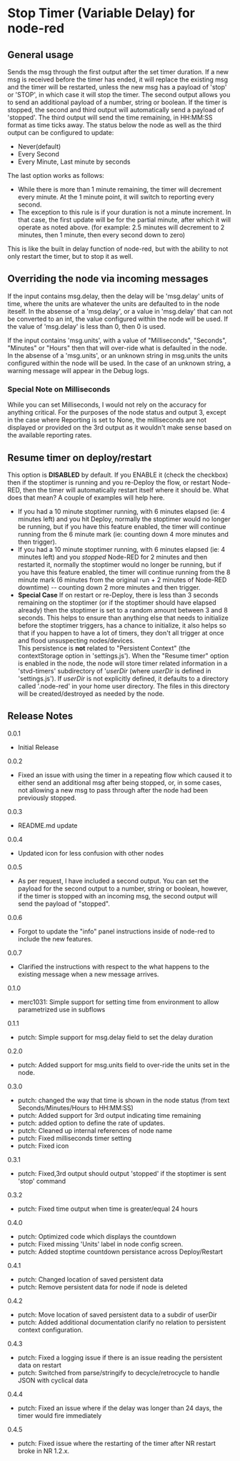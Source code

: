 # Stop Timer (Variable Delay) for node-red #


## General usage ##
Sends the msg through the first output after the set timer duration. If a new msg is received before the timer has ended, it will replace the existing msg and the timer will be restarted, unless the new msg has a payload of 'stop' or 'STOP', in which case it will stop the timer. The second output allows you to send an additional payload of a number, string or boolean. If the timer is stopped, the second and third output will automatically send a payload of 'stopped'. The third output will send the time remaining, in HH:MM:SS format as time ticks away. The status below the node as well as the third output can be configured to update:

* Never(default)
* Every Second
* Every Minute, Last minute by seconds

The last option works as follows:
* While there is more than 1 minute remaining, the timer will decrement every minute. At the 1 minute point, it will switch to reporting every second.
* The exception to this rule is if your duration is not a minute increment. In that case, the first update will be for the partial minute, after which it will operate as noted above. (for example: 2.5 minutes will decrement to 2 minutes, then 1 minute, then every second down to zero)

This is like the built in delay function of node-red, but with the ability to not only restart the timer, but to stop it as well.

## Overriding the node via incoming messages ##
If the input contains msg.delay, then the delay will be 'msg.delay' units of time, where the units are whatever the units are defaulted to in the node iteself. In the absense of a 'msg.delay', or a value in 'msg.delay' that can not be converted to an int, the value configured within the node will be used. If the value of 'msg.delay' is less than 0, then 0 is used.

If the input contains 'msg.units', with a value of "Milliseconds", "Seconds", "Minutes" or "Hours" then that will over-ride what is defaulted in the node. In the absense of a 'msg.units', or an unknown string in msg.units the units configured within the node will be used. In the case of an unknown string, a warning message will appear in the Debug logs.

### Special Note on Milliseconds ###
While you can set Milliseconds, I would not rely on the accuracy for anything critical. For the purposes of the node status and output 3, except in the 
case where Reporting is set to None, the milliseconds are not displayed or provided on the 3rd output as it wouldn't make sense based on the available
reporting rates.

## Resume timer on deploy/restart ##
This option is **DISABLED** by default. If you ENABLE it (check the checkbox) then if the stoptimer is running and you re-Deploy the flow, or restart Node-RED, then the timer will automatically restart itself where it should be. What does that mean? A couple of examples will help here. 	  
* If you had a 10 minute stoptimer running, with 6 minutes elapsed (ie: 4 minutes left) and you hit Deploy, normally the stoptimer would no longer be running, but if you have this feature enabled, the timer will continue running from the 6 minute mark (ie: counting down 4 more minutes and then trigger).
* If you had a 10 minute stoptimer running, with 6 minutes elapsed (ie: 4 minutes left) and you *stopped* Node-RED for 2 minutes and then restarted it, normally the stoptimer would no longer be running, but if you have this feature enabled, the timer will continue running from the 8 minute mark (6 minutes from the original run + 2 minutes of Node-RED downtime) -- counting down 2 more minutes and then trigger.
* **Special Case** If on restart or re-Deploy, there is less than 3 seconds remaining on the stoptimer (or if the stoptimer should have elapsed already) then the stoptimer is set to a random amount between 3 and 8 seconds. This helps to ensure than anything else that needs to initialize before the stoptimer triggers, has a chance to initialize, it also helps so that if you happen to have a lot of timers, they don't all trigger at once and flood unsuspecting nodes/devices.		
This persistence is **not** related to "Persistent Context" (the contextStorage option in 'settings.js'). When the "Resume timer" option is enabled in the node, the node will store timer related information in a 'stvd-timers' subdirectory of '*userDir* (where *userDir* is defined in 'settings.js'). If *userDir* is not explicitly defined, it defaults to a directory called '.node-red' in your home user directory. The files in this directory will be created/destroyed as needed by the node.

## Release Notes ##
0.0.1 
- Initial Release

0.0.2 
- Fixed an issue with using the timer in a repeating flow which caused it to either send an additional msg after being stopped, or, in some cases, not allowing a new msg to pass through after the node had been previously stopped.

0.0.3 
- README.md update

0.0.4 
- Updated icon for less confusion with other nodes

0.0.5 
- As per request, I have included a second output. You can set the payload for the second output to a number, string or boolean, however, if the timer is stopped with an incoming msg, the second output will send the payload of "stopped".

0.0.6 
- Forgot to update the "info" panel instructions inside of node-red to include the new features.

0.0.7 
- Clarified the instructions with respect to the what happens to the existing message when a new message arrives.

0.1.0 
- merc1031: Simple support for setting time from environment to allow parametrized use in subflows

0.1.1 
- putch: Simple support for msg.delay field to set the delay duration

0.2.0 
- putch: Added support for msg.units field to over-ride the units set in the node.

0.3.0 
- putch: changed the way that time is shown in the node status (from text Seconds/Minutes/Hours to HH:MM:SS)
- putch: Added support for 3rd output indicating time remaining
- putch: added option to define the rate of updates. 
- putch: Cleaned up internal references of node name
- putch: Fixed milliseconds timer setting 
- putch: Fixed icon

0.3.1
- putch: Fixed,3rd output should output 'stopped' if the stoptimer is sent 'stop' command

0.3.2
- putch: Fixed time output when time is greater/equal 24 hours

0.4.0
- putch: Optimized code which displays the countdown 
- putch: Fixed missing 'Units' label in node config screen.
- putch: Added stoptime countdown persistance across Deploy/Restart

0.4.1
- putch: Changed location of saved persistent data
- putch: Remove persistent data for node if node is deleted

0.4.2
- putch: Move location of saved persistent data to a subdir of userDir
- putch: Added additional documentation clarify no relation to persistent context configuration.

0.4.3
- putch: Fixed a logging issue if there is an issue reading the persistent data on restart
- putch: Switched from parse/stringify to decycle/retrocycle to handle JSON with cyclical data

0.4.4
- putch: Fixed an issue where if the delay was longer than 24 days, the timer would fire immediately 

0.4.5
- putch: Fixed issue where the restarting of the timer after NR restart broke in NR 1.2.x. 